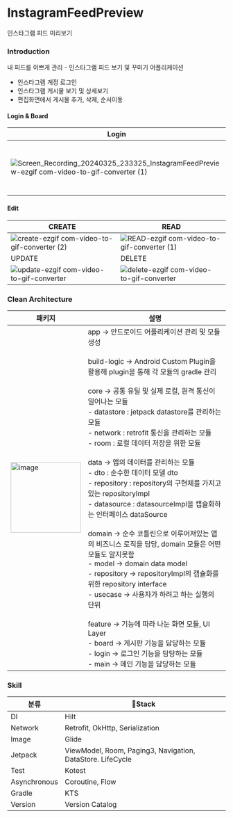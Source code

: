# InstagramFeedPreview
인스타그램 피드 미리보기

### Introduction
내 피드를 이쁘게 관리 - 인스타그램 피드 보기 및 꾸미기 어플리케이션
- 인스타그램 계정 로그인
- 인스타그램 게시물 보기 및 상세보기
- 편집화면에서 게시물 추가, 삭제, 순서이동

#### Login & Board
|Login|Board|
|-----|-----|
|![Screen_Recording_20240325_233325_InstagramFeedPreview-ezgif com-video-to-gif-converter (1)](https://github.com/YuYangWoo/InstagramFeedPreview/assets/59405161/14c1efb6-851b-4f03-9830-0b506a784187)|![board-ezgif com-video-to-gif-converter](https://github.com/YuYangWoo/InstagramFeedPreview/assets/59405161/1ff8ebcf-f949-4f0a-ab50-efa6a5fac2e0)|
#### Edit 
|CREATE|READ|
|------|----|
|![create-ezgif com-video-to-gif-converter (2)](https://github.com/YuYangWoo/InstagramFeedPreview/assets/59405161/19ed5029-e408-42d9-be0e-9a582a7015cf)|![READ-ezgif com-video-to-gif-converter (1)](https://github.com/YuYangWoo/InstagramFeedPreview/assets/59405161/5c054f31-e28e-4e7c-92c0-47ec209c9272)|
|UPDATE|DELETE|
|![update-ezgif com-video-to-gif-converter](https://github.com/YuYangWoo/InstagramFeedPreview/assets/59405161/656bb2b7-8cfa-4cc3-9367-a0b66d43ff8b)|![delete-ezgif com-video-to-gif-converter](https://github.com/YuYangWoo/InstagramFeedPreview/assets/59405161/3ec95d38-c371-457d-b18f-a3b97d2d03f8)|

### Clean Architecture
|패키지|설명|
|----|---|
|<img width="162" alt="image" src="https://github.com/YuYangWoo/InstagramFeedPreview/assets/59405161/46e42eae-9715-46ff-bfda-242ab871ef45">|app -> 안드로이드 어플리케이션 관리 및 모듈 생성<br><br>build-logic -> Android Custom Plugin을 활용해 plugin을 통해 각 모듈의 gradle 관리<br><br>core -> 공통 유틸 및 실제 로컬, 원격 통신이 일어나는 모듈 <br>- datastore : jetpack datastore를 관리하는 모듈<br>- network : retrofit 통신을 관리하는 모듈<br>- room : 로컬 데이터 저장을 위한 모듈<br><br>data -> 앱의 데이터를 관리하는 모듈<br>- dto : 순수한 데이터 모델 dto<br>- repository : repository의 구현체를 가지고 있는 repositoryImpl<br>- datasource : datasourceImpl을 캡슐화하는 인터페이스 dataSource<br><br>domain -> 순수 코틀린으로 이루어져있는 앱의 비즈니스 로직을 담당, domain 모듈은 어떤 모듈도 알지못함<br>- model -> domain data model<br>- repository -> repositoryImpl의 캡슐화를 위한 repository interface <br>- usecase -> 사용자가 하려고 하는 실행의 단위<br><br>feature -> 기능에 따라 나눈 화면 모듈, UI Layer<br>- board -> 게시판 기능을 담당하는 모듈<br>- login -> 로그인 기능을 담당하는 모듈<br>- main -> 메인 기능을 담당하는 모듈|

### Skill
|분류|Stack|
|---|------|
|DI|Hilt|
|Network|Retrofit, OkHttp, Serialization|
|Image|Glide|
|Jetpack|ViewModel, Room, Paging3, Navigation, DataStore. LifeCycle|
|Test|Kotest|
|Asynchronous|Coroutine, Flow|
|Gradle|KTS|
|Version|Version Catalog|













